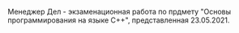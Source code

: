 Менеджер Дел - экзаменационная работа по прдмету "Основы программирования на языке С++", представленная 23.05.2021.
